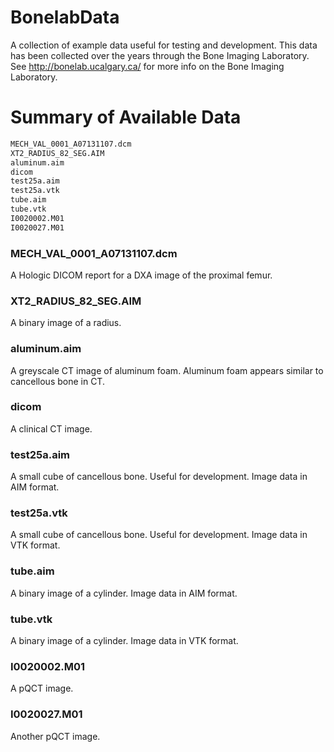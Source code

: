 # BonelabData
A collection of example data useful for testing and development.
This data has been collected over the years through the Bone Imaging Laboratory.
See http://bonelab.ucalgary.ca/ for more info on the Bone Imaging Laboratory.                                                                                      

# Summary of Available Data
```bash
MECH_VAL_0001_A07131107.dcm
XT2_RADIUS_82_SEG.AIM
aluminum.aim
dicom
test25a.aim
test25a.vtk
tube.aim
tube.vtk
I0020002.M01
I0020027.M01
```

### MECH_VAL_0001_A07131107.dcm
A Hologic DICOM report for a DXA image of the proximal femur.

### XT2_RADIUS_82_SEG.AIM
A binary image of a radius.

### aluminum.aim
A greyscale CT image of aluminum foam. Aluminum foam appears similar to cancellous bone in CT.

### dicom
A clinical CT image.

### test25a.aim
A small cube of cancellous bone. Useful for development. Image data in AIM format.

### test25a.vtk
A small cube of cancellous bone. Useful for development. Image data in VTK format.

### tube.aim
A binary image of a cylinder. Image data in AIM format.

### tube.vtk
A binary image of a cylinder. Image data in VTK format.

### I0020002.M01
A pQCT image.

### I0020027.M01
Another pQCT image.

